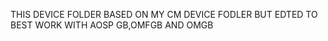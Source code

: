 THIS DEVICE FOLDER BASED ON MY CM DEVICE FODLER BUT EDTED TO BEST WORK WITH AOSP GB,OMFGB AND OMGB 
